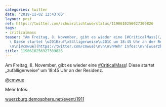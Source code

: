 ```yaml
---
categories: twitter
date: '2019-11-02 12:43:00'
layout: post
ref: https://twitter.com/schwarzlichtwue/status/1190610256927309826
tags:
- criticalmass
teaser: "Am Freitag, 8. November, gibt es wieder eine [#CriticalMass](/t/criticalmass)!\
  \ Diese startet \u201Ezuf\xE4lligerweise\u201C um 18:45 Uhr an der Residenz.\n\n\
  \n\n[@cmwue](https://twitter.com/cmwue)\n\n\n\nMehr Infos:\n\n[wuerzburg.demosphere.net/event/1911](https://wuerzburg.demosphere.net/event/1911)"
title: 1190610256927309826
---
```

Am Freitag, 8. November, gibt es wieder eine [#CriticalMass](/t/criticalmass)! Diese startet „zufälligerweise“ um 18:45 Uhr an der Residenz.



[@cmwue](https://twitter.com/cmwue)



Mehr Infos:

[wuerzburg.demosphere.net/event/1911](https://wuerzburg.demosphere.net/event/1911)